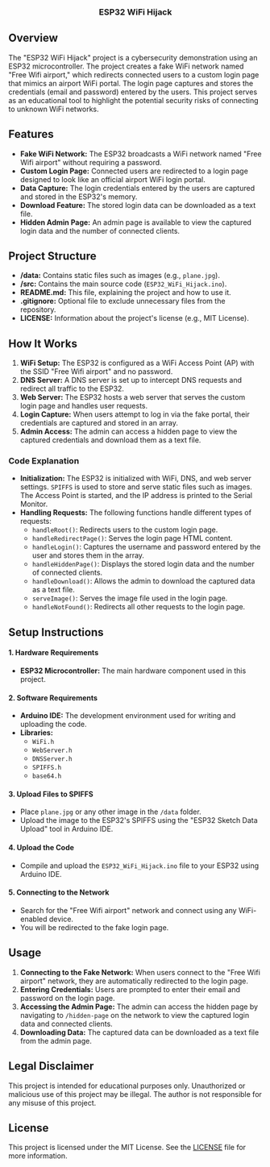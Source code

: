 <h3 align="center">ESP32 WiFi Hijack</h3>

## Overview
<p align="left">
The "ESP32 WiFi Hijack" project is a cybersecurity demonstration using an ESP32 microcontroller. The project creates a fake WiFi network named "Free Wifi airport," which redirects connected users to a custom login page that mimics an airport WiFi portal. The login page captures and stores the credentials (email and password) entered by the users. This project serves as an educational tool to highlight the potential security risks of connecting to unknown WiFi networks.
</p>

## Features
<ul align="left">
  <li><strong>Fake WiFi Network:</strong> The ESP32 broadcasts a WiFi network named "Free Wifi airport" without requiring a password.</li>
  <li><strong>Custom Login Page:</strong> Connected users are redirected to a login page designed to look like an official airport WiFi login portal.</li>
  <li><strong>Data Capture:</strong> The login credentials entered by the users are captured and stored in the ESP32's memory.</li>
  <li><strong>Download Feature:</strong> The stored login data can be downloaded as a text file.</li>
  <li><strong>Hidden Admin Page:</strong> An admin page is available to view the captured login data and the number of connected clients.</li>
</ul>

## Project Structure
<ul align="left">
  <li><strong>/data:</strong> Contains static files such as images (e.g., <code>plane.jpg</code>).</li>
  <li><strong>/src:</strong> Contains the main source code (<code>ESP32_WiFi_Hijack.ino</code>).</li>
  <li><strong>README.md:</strong> This file, explaining the project and how to use it.</li>
  <li><strong>.gitignore:</strong> Optional file to exclude unnecessary files from the repository.</li>
  <li><strong>LICENSE:</strong> Information about the project's license (e.g., MIT License).</li>
</ul>

## How It Works
<ol align="left">
  <li><strong>WiFi Setup:</strong> The ESP32 is configured as a WiFi Access Point (AP) with the SSID "Free Wifi airport" and no password.</li>
  <li><strong>DNS Server:</strong> A DNS server is set up to intercept DNS requests and redirect all traffic to the ESP32.</li>
  <li><strong>Web Server:</strong> The ESP32 hosts a web server that serves the custom login page and handles user requests.</li>
  <li><strong>Login Capture:</strong> When users attempt to log in via the fake portal, their credentials are captured and stored in an array.</li>
  <li><strong>Admin Access:</strong> The admin can access a hidden page to view the captured credentials and download them as a text file.</li>
</ol>

<h3 align="left">Code Explanation</h3>

<ul align="left">
  <li><strong>Initialization:</strong> The ESP32 is initialized with WiFi, DNS, and web server settings. <code>SPIFFS</code> is used to store and serve static files such as images. The Access Point is started, and the IP address is printed to the Serial Monitor.</li>
  <li><strong>Handling Requests:</strong> The following functions handle different types of requests:
    <ul>
      <li><code>handleRoot()</code>: Redirects users to the custom login page.</li>
      <li><code>handleRedirectPage()</code>: Serves the login page HTML content.</li>
      <li><code>handleLogin()</code>: Captures the username and password entered by the user and stores them in the array.</li>
      <li><code>handleHiddenPage()</code>: Displays the stored login data and the number of connected clients.</li>
      <li><code>handleDownload()</code>: Allows the admin to download the captured data as a text file.</li>
      <li><code>serveImage()</code>: Serves the image file used in the login page.</li>
      <li><code>handleNotFound()</code>: Redirects all other requests to the login page.</li>
    </ul>
  </li>
</ul>

## Setup Instructions

<h4 align="left">1. Hardware Requirements</h4>
<ul align="left">
  <li><strong>ESP32 Microcontroller:</strong> The main hardware component used in this project.</li>
</ul>

<h4 align="left">2. Software Requirements</h4>
<ul align="left">
  <li><strong>Arduino IDE:</strong> The development environment used for writing and uploading the code.</li>
  <li><strong>Libraries:</strong>
    <ul>
      <li><code>WiFi.h</code></li>
      <li><code>WebServer.h</code></li>
      <li><code>DNSServer.h</code></li>
      <li><code>SPIFFS.h</code></li>
      <li><code>base64.h</code></li>
    </ul>
  </li>
</ul>

<h4 align="left">3. Upload Files to SPIFFS</h4>
<ul align="left">
  <li>Place <code>plane.jpg</code> or any other image in the <code>/data</code> folder.</li>
  <li>Upload the image to the ESP32's SPIFFS using the "ESP32 Sketch Data Upload" tool in Arduino IDE.</li>
</ul>

<h4 align="left">4. Upload the Code</h4>
<ul align="left">
  <li>Compile and upload the <code>ESP32_WiFi_Hijack.ino</code> file to your ESP32 using Arduino IDE.</li>
</ul>

<h4 align="left">5. Connecting to the Network</h4>
<ul align="left">
  <li>Search for the "Free Wifi airport" network and connect using any WiFi-enabled device.</li>
  <li>You will be redirected to the fake login page.</li>
</ul>

## Usage
<ol align="left">
  <li><strong>Connecting to the Fake Network:</strong> When users connect to the "Free Wifi airport" network, they are automatically redirected to the login page.</li>
  <li><strong>Entering Credentials:</strong> Users are prompted to enter their email and password on the login page.</li>
  <li><strong>Accessing the Admin Page:</strong> The admin can access the hidden page by navigating to <code>/hidden-page</code> on the network to view the captured login data and connected clients.</li>
  <li><strong>Downloading Data:</strong> The captured data can be downloaded as a text file from the admin page.</li>
</ol>

## Legal Disclaimer
<p align="left">
This project is intended for educational purposes only. Unauthorized or malicious use of this project may be illegal. The author is not responsible for any misuse of this project.
</p>

## License
<p align="left">
This project is licensed under the MIT License. See the <a href="https://github.com/ByteWhiz/ESP32_WiFi_Hijack/blob/main/LICENSE">LICENSE</a> file for more information.
</p>
